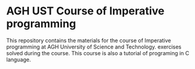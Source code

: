 AGH UST Course of Imperative programming 
================================================
This repository contains the materials for the course of Imperative programming at AGH University of Science and Technology.
exercises solved during the course. This course is also a tutorial of programing in C language.

